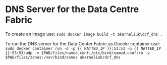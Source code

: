 # DNS Server for the Data Centre Fabric

To create an image use:
`sudo docker image build -t akarneliuk\dcf_dns .`

To run the DNS server for the Data Center Fabric as Docekr container use:
`sudo docker container run -d -p {{ NATTED_IP }}:53:53 -p {{ NATTED_IP }}:53:53/udp -v $PWD/files/named.conf:/etc/bind/named.conf:ro -v $PWD/files/zones:/var/bind/zones akarneliuk/dcf_dns`
